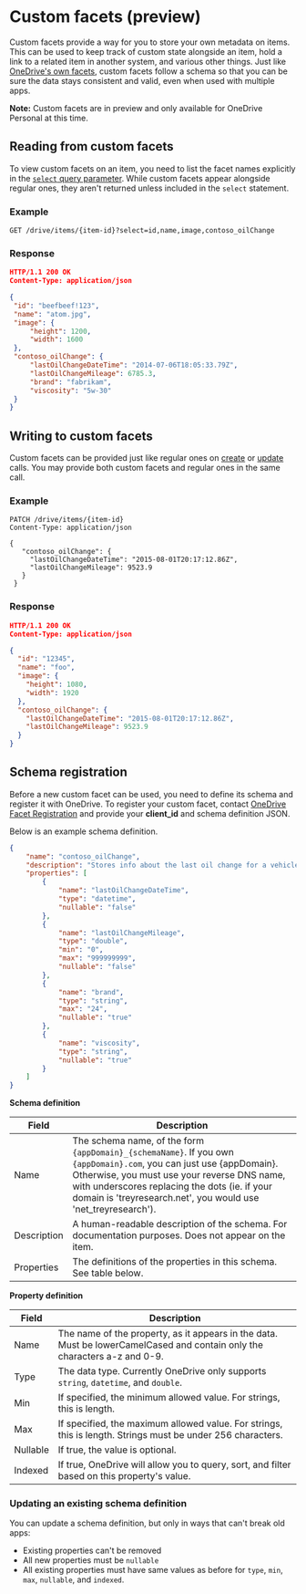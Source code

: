 # Custom facets (preview)

Custom facets provide a way for you to store your own metadata on items.
This can be used to keep track of custom state alongside an item, hold a link
to a related item in another system, and various other things. Just like
[OneDrive's own facets](../facets/facets.md), custom facets follow a schema
so that you can be sure the data stays consistent and valid, even when used
with multiple apps.

**Note:** Custom facets are in preview and only available for
OneDrive Personal at this time.

## Reading from custom facets

To view custom facets on an item, you need to list the facet names explicitly
in the [`select` query parameter](../odata/optional-query-parameters.md).
While custom facets appear alongside regular ones, they aren't returned unless
included in the `select` statement.

### Example
```http
GET /drive/items/{item-id}?select=id,name,image,contoso_oilChange
```

### Response
```json
HTTP/1.1 200 OK
Content-Type: application/json

{
 "id": "beefbeef!123",
 "name": "atom.jpg",
 "image": {
     "height": 1200,
     "width": 1600
 },
 "contoso_oilChange": {
     "lastOilChangeDateTime": "2014-07-06T18:05:33.79Z",
     "lastOilChangeMileage": 6785.3,
     "brand": "fabrikam",
     "viscosity": "5w-30"
 }
}
```

## Writing to custom facets

Custom facets can be provided just like regular ones on
[create](../items/create.md) or [update](../items/update.md) calls.
You may provide both custom facets and regular ones in the same call.  

### Example
```http
PATCH /drive/items/{item-id}
Content-Type: application/json

{
   "contoso_oilChange": {
     "lastOilChangeDateTime": "2015-08-01T20:17:12.86Z",
     "lastOilChangeMileage": 9523.9
   }
 }
```

### Response
```json
HTTP/1.1 200 OK
Content-Type: application/json

{
  "id": "12345",
  "name": "foo",
  "image": {
    "height": 1080,
    "width": 1920
  },
  "contoso_oilChange": {
    "lastOilChangeDateTime": "2015-08-01T20:17:12.86Z",
    "lastOilChangeMileage": 9523.9
  }
}
```

## Schema registration

Before a new custom facet can be used, you need to define its schema and
register it with OneDrive. To register your custom facet, contact
[OneDrive Facet Registration](mailto:odwhr@microsoft.com?subject=CustomFacet%20registration&body=client_id%)
and provide your **client_id** and schema definition JSON.

Below is an example schema definition.

```json
{
    "name": "contoso_oilChange",
    "description": "Stores info about the last oil change for a vehicle",
    "properties": [
        {
            "name": "lastOilChangeDateTime",
            "type": "datetime",
            "nullable": "false"
        },
        {
            "name": "lastOilChangeMileage",
            "type": "double",
            "min": "0",
            "max": "999999999",
            "nullable": "false"
        },
        {
            "name": "brand",
            "type": "string",
            "max": "24",
            "nullable": "true"
        },
        {
            "name": "viscosity",
            "type": "string",
            "nullable": "true"
        }
    ]
}
```

**Schema definition**

Field                   |Description
------------------------|-----------
Name                    | The schema name, of the form `{appDomain}_{schemaName}`. If you own `{appDomain}.com`, you can just use {appDomain}. Otherwise, you must use your reverse DNS name, with underscores replacing the dots (ie. if your domain is 'treyresearch.net', you would use 'net_treyresearch').
Description             | A human-readable description of the schema. For documentation purposes. Does not appear on the item.
Properties              | The definitions of the properties in this schema. See table below.

**Property definition**

Field      | Description
-----------|-------------
Name       | The name of the property, as it appears in the data. Must be lowerCamelCased and contain only the characters a-z and 0-9.
Type       | The data type. Currently OneDrive only supports `string`, `datetime`, and `double`.
Min        | If specified, the minimum allowed value. For strings, this is length.
Max        | If specified, the maximum allowed value. For strings, this is length. Strings must be under 256 characters.
Nullable   | If true, the value is optional.
Indexed    | If true, OneDrive will allow you to query, sort, and filter based on this property's value.

### Updating an existing schema definition
You can update a schema definition, but only in ways that can't break old apps:

- Existing properties can't be removed
- All new properties must be `nullable`
- All existing properties must have same values as before for `type`, `min`, `max`, `nullable`, and `indexed`.

<!-- {
  "type": "#page.annotation",
  "description": "Use custom facets to store your own metadata on items.",
  "keywords": "metadata,custom,schema,extension,extensibility,facet,facets,onedrive",
  "section": "documentation",
  "tocPath": "Concepts/Custom Metadata"
} -->

